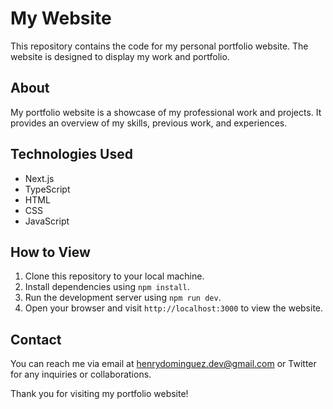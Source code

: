 # My Website

This repository contains the code for my personal portfolio website. The website is designed to display my work and portfolio.

## About

My portfolio website is a showcase of my professional work and projects. It provides an overview of my skills, previous work, and experiences.

## Technologies Used

- Next.js
- TypeScript
- HTML
- CSS
- JavaScript

## How to View

1. Clone this repository to your local machine.
2. Install dependencies using `npm install`.
3. Run the development server using `npm run dev`.
4. Open your browser and visit `http://localhost:3000` to view the website.

## Contact

You can reach me via email at [henrydominguez.dev@gmail.com](mailto:your-email@example.com) or Twitter for any inquiries or collaborations.

Thank you for visiting my portfolio website!
